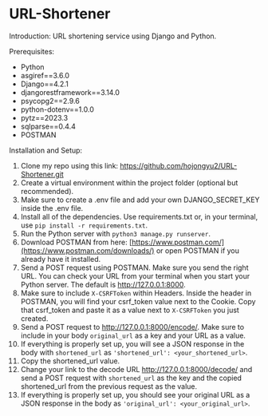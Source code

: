 # URL-Shortener
Introduction: URL shortening service using Django and Python.

Prerequisites:
  - Python
  - asgiref==3.6.0
  - Django==4.2.1
  - djangorestframework==3.14.0
  - psycopg2==2.9.6
  - python-dotenv==1.0.0
  - pytz==2023.3
  - sqlparse==0.4.4
  - POSTMAN

Installation and Setup:

1. Clone my repo using this link: https://github.com/hojongyu2/URL-Shortener.git
2. Create a virtual environment within the project folder (optional but recommended).
3. Make sure to create a .env file and add your own DJANGO_SECRET_KEY inside the .env file.
4. Install all of the dependencies. Use requirements.txt or, in your terminal, use `pip install -r requirements.txt`.
5. Run the Python server with `python3 manage.py runserver`.
6. Download POSTMAN from here: [https://www.postman.com/](https://www.postman.com/downloads/) or open POSTMAN if you already have it installed.
7. Send a POST request using POSTMAN. Make sure you send the right URL. You can check your URL from your terminal when you start your Python server. The default is http://127.0.0.1:8000.
8. Make sure to include `X-CSRFToken` within Headers. Inside the header in POSTMAN, you will find your csrf_token value next to the Cookie. Copy that csrf_token and paste it as a value next to `X-CSRFToken` you just created.
9. Send a POST request to http://127.0.0.1:8000/encode/. Make sure to include in your body `original_url` as a key and your URL as a value.
10. If everything is properly set up, you will see a JSON response in the body with `shortened_url` as `'shortened_url': <your_shortened_url>`.
11. Copy the shortened_url value.
12. Change your link to the decode URL http://127.0.0.1:8000/decode/ and send a POST request with `shortened_url` as the key and the copied shortened_url from the previous request as the value.
13. If everything is properly set up, you should see your original URL as a JSON response in the body as `'original_url': <your_original_url>`.
